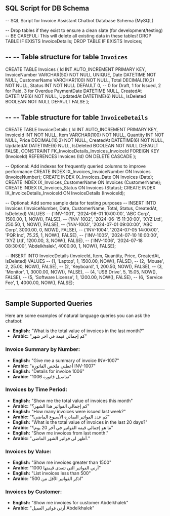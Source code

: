 ## SQL Script for DB Schema

-- SQL Script for Invoice Assistant Chatbot Database Schema (MySQL)

-- Drop tables if they exist to ensure a clean slate (for development/testing)
-- BE CAREFUL: This will delete all existing data in these tables!
DROP TABLE IF EXISTS InvoiceDetails;
DROP TABLE IF EXISTS Invoices;

--
-- Table structure for table `Invoices`
--
CREATE TABLE Invoices (
    Id INT AUTO_INCREMENT PRIMARY KEY,
    InvoiceNumber VARCHAR(50) NOT NULL UNIQUE, 
    Date DATETIME NOT NULL,
    CustomerName VARCHAR(100) NOT NULL,
    Total DECIMAL(10,2) NOT NULL,
    Status INT NOT NULL DEFAULT 0, -- 0 for Draft, 1 for Issued, 2 for Paid, 3 for Overdue
    PaymentDate DATETIME NULL,
    CreatedAt DATETIME(6) NOT NULL,
    UpdatedAt DATETIME(6) NULL,
    IsDeleted BOOLEAN NOT NULL DEFAULT FALSE
);

--
-- Table structure for table `InvoiceDetails`
--
CREATE TABLE InvoiceDetails (
    Id INT AUTO_INCREMENT PRIMARY KEY,
    InvoiceId INT NOT NULL,
    Item VARCHAR(100) NOT NULL,
    Quantity INT NOT NULL,
    Price DECIMAL(10,2) NOT NULL,
    CreatedAt DATETIME(6) NOT NULL,
    UpdatedAt DATETIME(6) NULL,
    IsDeleted BOOLEAN NOT NULL DEFAULT FALSE,
    CONSTRAINT FK_InvoiceDetails_Invoices_InvoiceId FOREIGN KEY (InvoiceId) REFERENCES Invoices (Id) ON DELETE CASCADE
);

-- Optional: Add indexes for frequently queried columns to improve performance
CREATE INDEX IX_Invoices_InvoiceNumber ON Invoices (InvoiceNumber);
CREATE INDEX IX_Invoices_Date ON Invoices (Date);
CREATE INDEX IX_Invoices_CustomerName ON Invoices (CustomerName);
CREATE INDEX IX_Invoices_Status ON Invoices (Status);
CREATE INDEX IX_InvoiceDetails_InvoiceId ON InvoiceDetails (InvoiceId);

-- Optional: Add some sample data for testing purposes
-- INSERT INTO Invoices (InvoiceNumber, Date, CustomerName, Total, Status, CreatedAt, IsDeleted) VALUES
-- ('INV-1001', '2024-06-01 10:00:00', 'ABC Corp', 1500.00, 1, NOW(), FALSE),
-- ('INV-1002', '2024-06-15 11:30:00', 'XYZ Ltd', 250.50, 1, NOW(), FALSE),
-- ('INV-1003', '2024-07-01 09:00:00', 'ABC Corp', 3000.00, 0, NOW(), FALSE),
-- ('INV-1004', '2024-07-05 14:00:00', 'PQR Inc', 75.25, 1, NOW(), FALSE),
-- ('INV-1005', '2024-07-10 16:00:00', 'XYZ Ltd', 1200.00, 3, NOW(), FALSE), 
-- ('INV-1006', '2024-07-18 08:30:00', 'Abdelkhalek', 4000.00, 1, NOW(), FALSE);  

-- INSERT INTO InvoiceDetails (InvoiceId, Item, Quantity, Price, CreatedAt, IsDeleted) VALUES
-- (1, 'Laptop', 1, 1500.00, NOW(), FALSE),
-- (2, 'Mouse', 2, 25.00, NOW(), FALSE),
-- (2, 'Keyboard', 1, 200.50, NOW(), FALSE),
-- (3, 'Monitor', 1, 3000.00, NOW(), FALSE),
-- (4, 'USB Drive', 5, 15.05, NOW(), FALSE),
-- (5, 'Software License', 1, 1200.00, NOW(), FALSE),
-- (6, 'Service Fee', 1, 4000.00, NOW(), FALSE); 



___________________________________________________________________

## Sample Supported Queries

Here are some examples of natural language queries you can ask the chatbot:
-   **English:** "What is the total value of invoices in the last month?"
-   **Arabic:** "كم إجمالي قيمة  في اخر شهر"

### Invoice Summary by Number:
-   **English:** "Give me a summary of invoice INV-1007"
-   **Arabic:** "أعطني ملخص الفاتورة INV-1007"
-   **English:** "Details for invoice 1006"
-   **Arabic:** "تفاصيل فاتورة 1006"

### Invoices by Time Period:
-   **English:** "Show me the total value of invoices this month"
-   **Arabic:** "كم إجمالي الفواتير هذا الشهر؟"
-   **English:** "How many invoices were issued last week?"
-   **Arabic:** "كم عدد الفواتير الصادرة الأسبوع الماضي؟"
-   **English:** "What is the total value of invoices in the last 20 days?"
-   **Arabic:** "ما هو إجمالي قيمة الفواتير في آخر 20 يوم؟"
-   **English:** "Show me invoices from last month."
-   **Arabic:** "أظهر لي فواتير الشهر الماضي."

### Invoices by Value:
-   **English:** "Show me invoices greater than 1500"
-   **Arabic:** "أرني الفواتير التي تتعدى قيمتها 1000"
-   **English:** "List invoices less than 500"
-   **Arabic:** "اذكر الفواتير الأقل من 500"

### Invoices by Customer:
-   **English:** "Show me invoices for customer Abdelkhalek"
-   **Arabic:** "أرني فواتير العميل Abdelkhalek"

